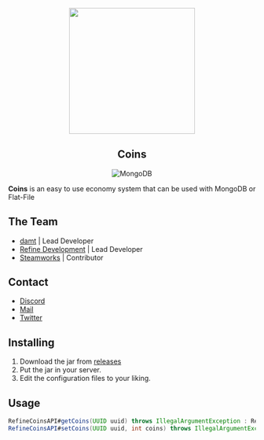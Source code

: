 <div align="center">

  [<img src="https://i.imgur.com/MZ1nvAC.png" style="width:256px;height:256px"></img>](https://en.wikipedia.org/wiki/Loki_(TV_series))
  ## Coins

</small></i>

![MongoDB](https://img.shields.io/badge/MongoDB-%234ea94b.svg?style=for-the-badge&logo=mongodb&logoColor=white)

</div>

**Coins** is an easy to use economy system that can be used with MongoDB or Flat-File

## The Team
+ [damt](https://github.com/therealdamt) | Lead Developer
+ [Refine Development](https://github.com/RefineDevelopment) | Lead Developer
+ [Steamworks](https://github.com/steamworksmc) | Contributor

## Contact
- [Discord](https://dsc.gg/refine)
- [Mail](mailto:refinedevelopment@gmail.com)
- [Twitter](https://twitter.com/RefineDev)

## Installing
1. Download the jar from <a href="https://github.com/RefineDevelopment/RefineCoins/releases/">releases</a>
2. Put the jar in your server.
3. Edit the configuration files to your liking.

## Usage

```java
RefineCoinsAPI#getCoins(UUID uuid) throws IllegalArgumentException : Returns the amount of coins a profile has. 
RefineCoinsAPI#setCoins(UUID uuid, int coins) throws IllegalArgumentException : Returns nothing.
```

